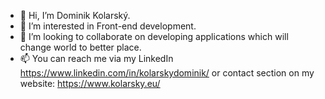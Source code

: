 - 👋 Hi, I’m Dominik Kolarský.
- 👀 I’m interested in Front-end development.
- 💞️ I’m looking to collaborate on developing applications which will change world to better place.
- 📫 You can reach me via my LinkedIn https://www.linkedin.com/in/kolarskydominik/ or contact section on my website: https://www.kolarsky.eu/

<!---
dominikkolarsky/dominikkolarsky is a ✨ special ✨ repository because its `README.md` (this file) appears on your GitHub profile.
You can click the Preview link to take a look at your changes.
--->
